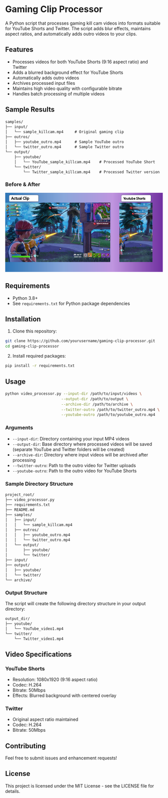 # Gaming Clip Processor

A Python script that processes gaming kill cam videos into formats suitable for YouTube Shorts and Twitter. The script adds blur effects, maintains aspect ratios, and automatically adds outro videos to your clips.

## Features

- Processes videos for both YouTube Shorts (9:16 aspect ratio) and Twitter
- Adds a blurred background effect for YouTube Shorts
- Automatically adds outro videos
- Archives processed input files
- Maintains high video quality with configurable bitrate
- Handles batch processing of multiple videos

## Sample Results

```
samples/
├── input/
│   └── sample_killcam.mp4     # Original gaming clip
├── outros/
│   ├── youtube_outro.mp4      # Sample YouTube outro
│   └── twitter_outro.mp4      # Sample Twitter outro
└── output/
    ├── youtube/
    │   └── YouTube_sample_killcam.mp4    # Processed YouTube Short
    └── twitter/
        └── Twitter_sample_killcam.mp4    # Processed Twitter version
```

### Before & After
![Sample Transformation](samples/comparison.png)

## Requirements

- Python 3.8+
- See `requirements.txt` for Python package dependencies

## Installation

1. Clone this repository:
```bash
git clone https://github.com/yourusername/gaming-clip-processor.git
cd gaming-clip-processor
```

2. Install required packages:
```bash
pip install -r requirements.txt
```

## Usage

```bash
python video_processor.py --input-dir /path/to/input/videos \
                         --output-dir /path/to/output \
                         --archive-dir /path/to/archive \
                         --twitter-outro /path/to/twitter_outro.mp4 \
                         --youtube-outro /path/to/youtube_outro.mp4
```

### Arguments

- `--input-dir`: Directory containing your input MP4 videos
- `--output-dir`: Base directory where processed videos will be saved (separate YouTube and Twitter folders will be created)
- `--archive-dir`: Directory where input videos will be archived after processing
- `--twitter-outro`: Path to the outro video for Twitter uploads
- `--youtube-outro`: Path to the outro video for YouTube Shorts

### Sample Directory Structure
```
project_root/
├── video_processor.py
├── requirements.txt
├── README.md
├── samples/
│   ├── input/
│   │   └── sample_killcam.mp4
│   ├── outros/
│   │   ├── youtube_outro.mp4
│   │   └── twitter_outro.mp4
│   └── output/
│       ├── youtube/
│       └── twitter/
├── input/
├── output/
│   ├── youtube/
│   └── twitter/
└── archive/
```

### Output Structure

The script will create the following directory structure in your output directory:
```
output_dir/
├── youtube/
│   └── YouTube_video1.mp4
└── twitter/
    └── Twitter_video1.mp4
```

## Video Specifications

### YouTube Shorts
- Resolution: 1080x1920 (9:16 aspect ratio)
- Codec: H.264
- Bitrate: 50Mbps
- Effects: Blurred background with centered overlay

### Twitter
- Original aspect ratio maintained
- Codec: H.264
- Bitrate: 50Mbps

## Contributing

Feel free to submit issues and enhancement requests!

## License

This project is licensed under the MIT License - see the LICENSE file for details.
